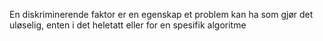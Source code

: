 En diskriminerende faktor er en egenskap et problem kan ha som gjør det uløselig, enten i det heletatt eller for en spesifik algoritme